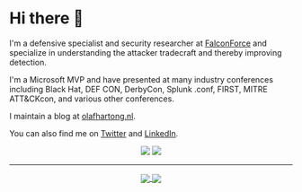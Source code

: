 # Hi there 👋

I'm a defensive specialist and security researcher at [FalconForce](https://www.falconforce.nl) and specialize in understanding the attacker tradecraft and thereby improving detection.

I'm a Microsoft MVP and have presented at many industry conferences including Black Hat, DEF CON, DerbyCon, Splunk .conf, FIRST, MITRE ATT&CKcon, and various other conferences.

I maintain a blog at [olafhartong.nl](https://olafhartong.nl).

You can also find me on [Twitter](https://twitter.com/olafhartong) and [LinkedIn](https://linkedin.com/in/olafhartong).

<p align="center">
    <a href="https://twitter.com/olafhartong"><img src="https://img.shields.io/twitter/follow/olafhartong?style=for-the-badge&logo=twitter&logoColor=ffffff&labelColor=1a1a1a&color=53B1A8"></a>
    <a href="https://github.com/olafhartong"><img src="https://img.shields.io/github/followers/olafhartong?style=for-the-badge&logo=github&logoColor=ffffff&labelColor=1a1a1a&color=53B1A8"></a>
</p>

---

<p align="center">
<a href="https://github.com/olafhartong/olafhartong">
  <img align="center" src="https://github-readme-stats.vercel.app/api?username=olafhartong&include_all_commits=true&custom_title=olafhartong's+GitHub+Stats&hide=contribs&show_icons=true&line_height=32&count_private=true&title_color=ffffff&text_color=c9cacc&icon_color=53B1A8&bg_color=1a1a1a"/>
</a>

<a href="https://github.com/olafhartong/olafhartong">
  <img align="center" src="https://github-readme-stats.vercel.app/api/top-langs/?username=olafhartong&hide_title=false&exclude_repo=olafhartong.github.io&langs_count=3&layout=default&hide_border=false&bg_color=1a1a1a&text_color=c9cacc&title_color=ffffff"/>
</a>
</p>
